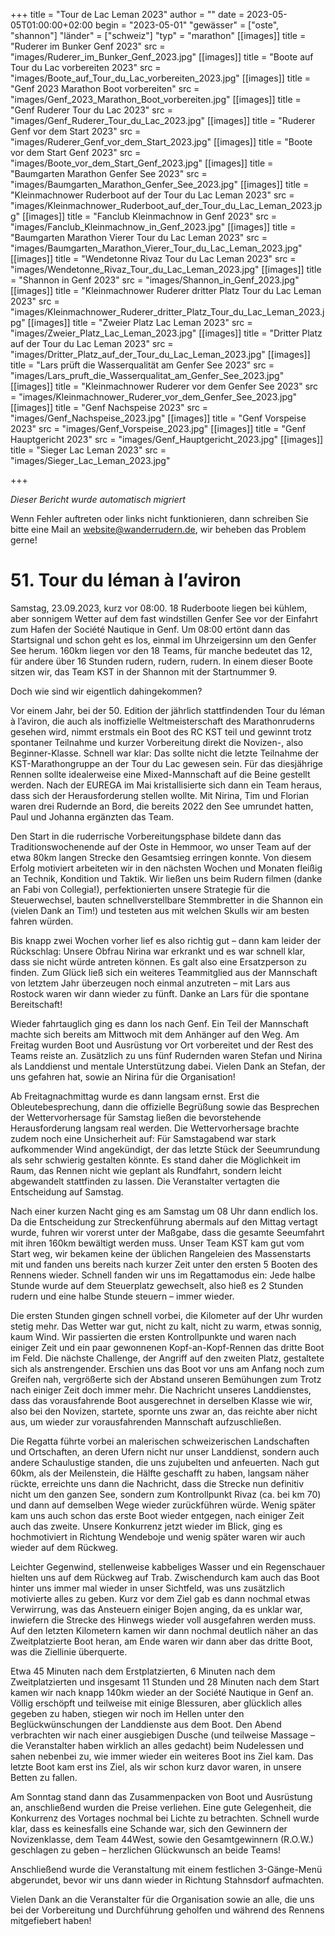 +++
title = "Tour de Lac Leman 2023"
author = ""
date = 2023-05-05T01:00:00+02:00
begin = "2023-05-01"
"gewässer" = ["oste", "shannon"]
"länder" = ["schweiz"]
"typ" = "marathon"
[[images]]
title = "Ruderer im Bunker Genf 2023"
src = "images/Ruderer_im_Bunker_Genf_2023.jpg"
[[images]]
title = "Boote auf Tour du Lac vorbereiten 2023"
src = "images/Boote_auf_Tour_du_Lac_vorbereiten_2023.jpg"
[[images]]
title = "Genf 2023 Marathon Boot vorbereiten"
src = "images/Genf_2023_Marathon_Boot_vorbereiten.jpg"
[[images]]
title = "Genf Ruderer Tour du Lac 2023"
src = "images/Genf_Ruderer_Tour_du_Lac_2023.jpg"
[[images]]
title = "Ruderer Genf vor dem Start 2023"
src = "images/Ruderer_Genf_vor_dem_Start_2023.jpg"
[[images]]
title = "Boote vor dem Start Genf 2023"
src = "images/Boote_vor_dem_Start_Genf_2023.jpg"
[[images]]
title = "Baumgarten Marathon Genfer See 2023"
src = "images/Baumgarten_Marathon_Genfer_See_2023.jpg"
[[images]]
title = "Kleinmachnower Ruderboot auf der Tour du Lac Leman 2023"
src = "images/Kleinmachnower_Ruderboot_auf_der_Tour_du_Lac_Leman_2023.jpg"
[[images]]
title = "Fanclub Kleinmachnow in Genf 2023"
src = "images/Fanclub_Kleinmachnow_in_Genf_2023.jpg"
[[images]]
title = "Baumgarten Marathon Vierer Tour du Lac Leman 2023"
src = "images/Baumgarten_Marathon_Vierer_Tour_du_Lac_Leman_2023.jpg"
[[images]]
title = "Wendetonne Rivaz Tour du Lac Leman 2023"
src = "images/Wendetonne_Rivaz_Tour_du_Lac_Leman_2023.jpg"
[[images]]
title = "Shannon in Genf 2023"
src = "images/Shannon_in_Genf_2023.jpg"
[[images]]
title = "Kleinmachnower Ruderer dritter Platz Tour du Lac Leman 2023"
src = "images/Kleinmachnower_Ruderer_dritter_Platz_Tour_du_Lac_Leman_2023.jpg"
[[images]]
title = "Zweier Platz Lac Leman 2023"
src = "images/Zweier_Platz_Lac_Leman_2023.jpg"
[[images]]
title = "Dritter Platz auf der Tour du Lac Leman 2023"
src = "images/Dritter_Platz_auf_der_Tour_du_Lac_Leman_2023.jpg"
[[images]]
title = "Lars prüft die Wasserqualität am Genfer See 2023"
src = "images/Lars_pruft_die_Wasserqualitat_am_Genfer_See_2023.jpg"
[[images]]
title = "Kleinmachnower Ruderer vor dem Genfer See 2023"
src = "images/Kleinmachnower_Ruderer_vor_dem_Genfer_See_2023.jpg"
[[images]]
title = "Genf Nachspeise 2023"
src = "images/Genf_Nachspeise_2023.jpg"
[[images]]
title = "Genf Vorspeise 2023"
src = "images/Genf_Vorspeise_2023.jpg"
[[images]]
title = "Genf Hauptgericht 2023"
src = "images/Genf_Hauptgericht_2023.jpg"
[[images]]
title = "Sieger Lac Leman 2023"
src = "images/Sieger_Lac_Leman_2023.jpg"

+++


*Dieser Bericht wurde automatisch migriert*

Wenn Fehler auftreten oder links nicht funktionieren, dann schreiben Sie bitte eine Mail an website@wanderrudern.de, wir beheben das Problem gerne!



# 51. Tour du léman à l’aviron


Samstag, 23.09.2023, kurz vor 08:00. 18 Ruderboote liegen bei kühlem, aber sonnigem Wetter auf dem fast windstillen Genfer See vor der Einfahrt zum Hafen der Société Nautique in Genf. Um 08:00 ertönt dann das Startsignal und schon geht es los, einmal im Uhrzeigersinn um den Genfer See herum. 160km liegen vor den 18 Teams, für manche bedeutet das 12, für andere über 16 Stunden rudern, rudern, rudern. In einem dieser Boote sitzen wir, das Team KST in der Shannon mit der Startnummer 9.

Doch wie sind wir eigentlich dahingekommen?

Vor einem Jahr, bei der 50. Edition der jährlich stattfindenden Tour du léman à l’aviron, die auch als inoffizielle Weltmeisterschaft des Marathonruderns gesehen wird, nimmt erstmals ein Boot des RC KST teil und gewinnt trotz spontaner Teilnahme und kurzer Vorbereitung direkt die Novizen-, also Beginner-Klasse. Schnell war klar: Das sollte nicht die letzte Teilnahme der KST-Marathongruppe an der Tour du Lac gewesen sein. Für das diesjährige Rennen sollte idealerweise eine Mixed-Mannschaft auf die Beine gestellt werden. Nach der EUREGA im Mai kristallisierte sich dann ein Team heraus, dass sich der Herausforderung stellen wollte. Mit Nirina, Tim und Florian waren drei Rudernde an Bord, die bereits 2022 den See umrundet hatten, Paul und Johanna ergänzten das Team.

Den Start in die ruderrische Vorbereitungsphase bildete dann das Traditionswochenende auf der Oste in Hemmoor, wo unser Team auf der etwa 80km langen Strecke den Gesamtsieg erringen konnte. Von diesem Erfolg motiviert arbeiteten wir in den nächsten Wochen und Monaten fleißig an Technik, Kondition und Taktik. Wir ließen uns beim Rudern filmen (danke an Fabi von Collegia!), perfektionierten unsere Strategie für die Steuerwechsel, bauten schnellverstellbare Stemmbretter in die Shannon ein (vielen Dank an Tim!) und testeten aus mit welchen Skulls wir am besten fahren würden.

Bis knapp zwei Wochen vorher lief es also richtig gut – dann kam leider der Rückschlag: Unsere Obfrau Nirina war erkrankt und es war schnell klar, dass sie nicht würde antreten können. Es galt also eine Ersatzperson zu finden. Zum Glück ließ sich ein weiteres Teammitglied aus der Mannschaft von letztem Jahr überzeugen noch einmal anzutreten – mit Lars aus Rostock waren wir dann wieder zu fünft. Danke an Lars für die spontane Bereitschaft!

Wieder fahrtauglich ging es dann los nach Genf. Ein Teil der Mannschaft machte sich bereits am Mittwoch mit dem Anhänger auf den Weg. Am Freitag wurden Boot und Ausrüstung vor Ort vorbereitet und der Rest des Teams reiste an. Zusätzlich zu uns fünf Rudernden waren Stefan und Nirina als Landdienst und mentale Unterstützung dabei. Vielen Dank an Stefan, der uns gefahren hat, sowie an Nirina für die Organisation!

Ab Freitagnachmittag wurde es dann langsam ernst. Erst die Obleutebesprechung, dann die offizielle Begrüßung sowie das Besprechen der Wettervorhersage für Samstag ließen die bevorstehende Herausforderung langsam real werden. Die Wettervorhersage brachte zudem noch eine Unsicherheit auf: Für Samstagabend war stark aufkommender Wind angekündigt, der das letzte Stück der Seeumrundung als sehr schwierig gestalten könnte. Es stand daher die Möglichkeit im Raum, das Rennen nicht wie geplant als Rundfahrt, sondern leicht abgewandelt stattfinden zu lassen. Die Veranstalter vertagten die Entscheidung auf Samstag.

Nach einer kurzen Nacht ging es am Samstag um 08 Uhr dann endlich los. Da die Entscheidung zur Streckenführung abermals auf den Mittag vertagt wurde, fuhren wir vorerst unter der Maßgabe, dass die gesamte Seeumfahrt mit ihren 160km bewältigt werden muss. Unser Team KST kam gut vom Start weg, wir bekamen keine der üblichen Rangeleien des Massenstarts mit und fanden uns bereits nach kurzer Zeit unter den ersten 5 Booten des Rennens wieder. Schnell fanden wir uns im Regattamodus ein: Jede halbe Stunde wurde auf dem Steuerplatz gewechselt, also hieß es 2 Stunden rudern und eine halbe Stunde steuern – immer wieder.

Die ersten Stunden gingen schnell vorbei, die Kilometer auf der Uhr wurden stetig mehr. Das Wetter war gut, nicht zu kalt, nicht zu warm, etwas sonnig, kaum Wind. Wir passierten die ersten Kontrollpunkte und waren nach einiger Zeit und ein paar gewonnenen Kopf-an-Kopf-Rennen das dritte Boot im Feld. Die nächste Challenge, der Angriff auf den zweiten Platz, gestaltete sich als anstrengender. Erschien uns das Boot vor uns am Anfang noch zum Greifen nah, vergrößerte sich der Abstand unseren Bemühungen zum Trotz nach einiger Zeit doch immer mehr. Die Nachricht unseres Landdienstes, dass das vorausfahrende Boot ausgerechnet in derselben Klasse wie wir, also bei den Novizen, startete, spornte uns zwar an, das reichte aber nicht aus, um wieder zur vorausfahrenden Mannschaft aufzuschließen.

Die Regatta führte vorbei an malerischen schweizerischen Landschaften und Ortschaften, an deren Ufern nicht nur unser Landdienst, sondern auch andere Schaulustige standen, die uns zujubelten und anfeuerten. Nach gut 60km, als der Meilenstein, die Hälfte geschafft zu haben, langsam näher rückte, erreichte uns dann die Nachricht, dass die Strecke nun definitiv nicht um den ganzen See, sondern zum Kontrollpunkt Rivaz (ca. bei km 70) und dann auf demselben Wege wieder zurückführen würde. Wenig später kam uns auch schon das erste Boot wieder entgegen, nach einiger Zeit auch das zweite. Unsere Konkurrenz jetzt wieder im Blick, ging es hochmotiviert in Richtung Wendeboje und wenig später waren wir auch wieder auf dem Rückweg.

Leichter Gegenwind, stellenweise kabbeliges Wasser und ein Regenschauer hielten uns auf dem Rückweg auf Trab. Zwischendurch kam auch das Boot hinter uns immer mal wieder in unser Sichtfeld, was uns zusätzlich motivierte alles zu geben. Kurz vor dem Ziel gab es dann nochmal etwas Verwirrung, was das Ansteuern einiger Bojen anging, da es unklar war, inwiefern die Strecke des Hinwegs wieder voll ausgefahren werden muss. Auf den letzten Kilometern kamen wir dann nochmal deutlich näher an das Zweitplatzierte Boot heran, am Ende waren wir dann aber das dritte Boot, was die Ziellinie überquerte.

Etwa 45 Minuten nach dem Erstplatzierten, 6 Minuten nach dem Zweitplatzierten und insgesamt 11 Stunden und 28 Minuten nach dem Start kamen wir nach knapp 140km wieder an der Société Nautique in Genf an. Völlig erschöpft und teilweise mit einige Blessuren, aber glücklich alles gegeben zu haben, stiegen wir noch im Hellen unter den Beglückwünschungen der Landdienste aus dem Boot. Den Abend verbrachten wir nach einer ausgiebigen Dusche (und teilweise Massage – die Veranstalter haben wirklich an alles gedacht) beim Nudelessen und sahen nebenbei zu, wie immer wieder ein weiteres Boot ins Ziel kam. Das letzte Boot kam erst ins Ziel, als wir schon kurz davor waren, in unsere Betten zu fallen.

Am Sonntag stand dann das Zusammenpacken von Boot und Ausrüstung an, anschließend wurden die Preise verliehen. Eine gute Gelegenheit, die Konkurrenz des Vortages nochmal bei Lichte zu betrachten. Schnell wurde klar, dass es keinesfalls eine Schande war, sich den Gewinnern der Novizenklasse, dem Team 44West, sowie den Gesamtgewinnern (R.O.W.) geschlagen zu geben – herzlichen Glückwunsch an beide Teams!

Anschließend wurde die Veranstaltung mit einem festlichen 3-Gänge-Menü abgerundet, bevor wir uns dann wieder in Richtung Stahnsdorf aufmachten.

Vielen Dank an die Veranstalter für die Organisation sowie an alle, die uns bei der Vorbereitung und Durchführung geholfen und während des Rennens mitgefiebert haben!